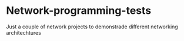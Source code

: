 # Network-programming-tests

Just a couple of network projects to demonstrade different networking architechtures
